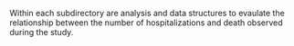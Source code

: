 Within each subdirectory are analysis and data structures to evaulate the relationship between the number of hospitalizations and death observed during the study.
